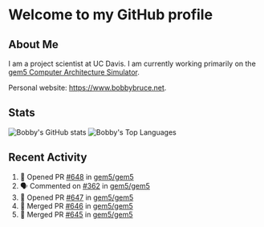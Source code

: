 # Welcome to my GitHub profile

## About Me

I am a project scientist at UC Davis. I am currently working primarily on the [gem5 Computer Architecture Simulator](https://github.com/gem5).

Personal website: <https://www.bobbybruce.net>.

## Stats

![Bobby's GitHub stats](https://github-readme-stats.vercel.app/api?username=bobbyrbruce&show_icons=true&theme=responsive&include_all_commits=true&count_private=true&show=reviews&disable_animations=true)
![Bobby's Top Languages ](https://github-readme-stats.vercel.app/api/top-langs/?username=bobbyrbruce&layout=compact&theme=responsive&count_private=true&langs_count=10&disable_animations=true)

## Recent Activity

<!--START_SECTION:activity-->
1. 💪 Opened PR [#648](https://github.com/gem5/gem5/pull/648) in [gem5/gem5](https://github.com/gem5/gem5)
2. 🗣 Commented on [#362](https://github.com/gem5/gem5/pull/362#issuecomment-1837615865) in [gem5/gem5](https://github.com/gem5/gem5)
3. 💪 Opened PR [#647](https://github.com/gem5/gem5/pull/647) in [gem5/gem5](https://github.com/gem5/gem5)
4. 🎉 Merged PR [#646](https://github.com/gem5/gem5/pull/646) in [gem5/gem5](https://github.com/gem5/gem5)
5. 🎉 Merged PR [#645](https://github.com/gem5/gem5/pull/645) in [gem5/gem5](https://github.com/gem5/gem5)
<!--END_SECTION:activity-->
